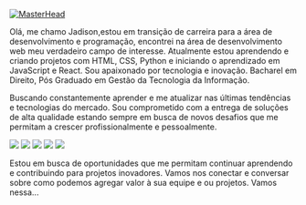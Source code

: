 [![MasterHead](https://media.licdn.com/dms/image/C4D12AQHRqCDojBxr6g/article-cover_image-shrink_720_1280/0/1632861186826?e=2147483647&v=beta&t=EkBxDKyOf6e6vaeSE_a0jtKjLAUp-gQZXWpwXh1S0YI)](https://github.com/jadison81)

Olá, me chamo Jadison,estou em transição de carreira para a área de desenvolvimento e programação, encontrei na área de desenvolvimento web meu verdadeiro campo de interesse. Atualmente estou aprendendo e criando projetos com HTML, CSS, Python e iniciando o aprendizado em JavaScript e React. Sou apaixonado por tecnologia e inovação. Bacharel em Direito, Pós Graduado em Gestão da Tecnologia da Informação.

Buscando constantemente aprender e me atualizar nas últimas tendências e tecnologias do mercado. Sou comprometido com a entrega de soluções de alta qualidade estando sempre em busca de novos desafios que me permitam a crescer profissionalmente e pessoalmente.

<img align itens="center" src="https://img.shields.io/badge/HTML5-E34F26?style=for-the-badge&logo=html5&logoColor=white"> <img src="https://img.shields.io/badge/CSS3-1572B6?style=for-the-badge&logo=css3&logoColor=white"> <img src="https://img.shields.io/badge/JavaScript-323330?style=for-the-badge&logo=javascript&logoColor=F7DF1E"> <img src="https://img.shields.io/badge/Python-14354C?style=for-the-badge&logo=python&logoColor=white"> <img src="https://img.shields.io/badge/React-20232A?style=for-the-badge&logo=react&logoColor=61DAFB">

Estou em busca de oportunidades que me permitam continuar aprendendo e contribuindo para projetos inovadores. Vamos nos conectar e conversar sobre como podemos agregar valor à sua equipe e ou projetos. Vamos nessa...
